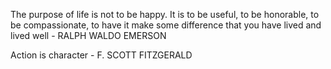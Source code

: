 The purpose of life is not to be happy. It is to be useful, to be honorable, to be compassionate, to have it make some difference that you have lived and lived well - RALPH WALDO EMERSON

Action is character - F. SCOTT FITZGERALD
